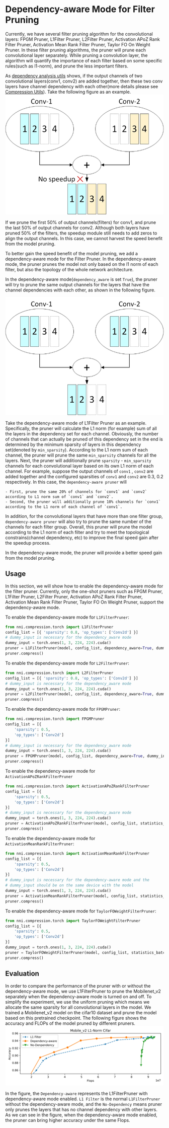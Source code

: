 # Dependency-aware Mode for Filter Pruning

Currently, we have several filter pruning algorithm for the convolutional layers: FPGM Pruner, L1Filter Pruner, L2Filter Pruner, Activation APoZ Rank Filter Pruner, Activation Mean Rank Filter Pruner, Taylor FO On Weight Pruner. In these filter pruning algorithms, the pruner will prune each convolutional layer separately. While pruning a convolution layer, the algorithm will quantify the importance of each filter based on some specific rules(such as l1-norm), and prune the less important filters.

As [dependency analysis utils](./CompressionUtils.md) shows, if the output channels of two convolutional layers(conv1, conv2) are added together, then these two conv layers have channel dependency with each other(more details please see [Compression Utils](./CompressionUtils.md)). Take the following figure as an example.
![](../../img/mask_conflict.jpg)

If we prune the first 50% of output channels(filters) for conv1, and prune the last 50% of output channels for conv2. Although both layers have pruned 50% of the filters, the speedup module still needs to add zeros to align the output channels. In this case, we cannot harvest the speed benefit from the model pruning.


 To better gain the speed benefit of the model pruning, we add a dependency-aware mode for the Filter Pruner. In the dependency-aware mode, the pruner prunes the model not only based on the l1 norm of each filter, but also the topology of the whole network architecture.

In the dependency-aware mode(`dependency_aware` is set `True`), the pruner will try to prune the same output channels for the layers that have the channel dependencies with each other, as shown in the following figure.

![](../../img/dependency-aware.jpg)

Take the dependency-aware mode of L1Filter Pruner as an example. Specifically, the pruner will calculate the L1 norm (for example) sum of all the layers in the dependency set for each channel. Obviously, the number of channels that can actually be pruned of this dependency set in the end is determined by the minimum sparsity of layers in this dependency set(denoted by `min_sparsity`). According to the L1 norm sum of each channel, the pruner will prune the same `min_sparsity` channels for all the layers. Next, the pruner will additionally prune `sparsity` - `min_sparsity` channels for each convolutional layer based on its own L1 norm of each channel. For example, suppose the output channels of `conv1` , `conv2` are added together and the configured sparsities of `conv1` and `conv2` are 0.3, 0.2 respectively. In this case, the `dependency-aware pruner` will 

    - First, prune the same 20% of channels for `conv1` and `conv2` according to L1 norm sum of `conv1` and `conv2`. 
    - Second, the pruner will additionally prune 10% channels for `conv1` according to the L1 norm of each channel of `conv1`.

In addition, for the convolutional layers that have more than one filter group, `dependency-aware pruner` will also try to prune the same number of the channels for each filter group. Overall, this pruner will prune the model according to the L1 norm of each filter and try to meet the topological constrains(channel dependency, etc) to improve the final speed gain after the speedup process. 

In the dependency-aware mode, the pruner will provide a better speed gain from the model pruning.

## Usage
In this section, we will show how to enable the dependency-aware mode for the filter pruner. Currently, only the one-shot pruners such as FPGM Pruner, L1Filter Pruner, L2Filter Pruner, Activation APoZ Rank Filter Pruner, Activation Mean Rank Filter Pruner, Taylor FO On Weight Pruner, support the dependency-aware mode.

To enable the dependency-aware mode for `L1FilterPruner`:
```python
from nni.compression.torch import L1FilterPruner
config_list = [{ 'sparsity': 0.8, 'op_types': ['Conv2d'] }]
# dummy_input is necessary for the dependency_aware mode
dummy_input = torch.ones(1, 3, 224, 224).cuda()
pruner = L1FilterPruner(model, config_list, dependency_aware=True, dummy_input=dummy_input)
pruner.compress()
```

To enable the dependency-aware mode for `L2FilterPruner`:
```python
from nni.compression.torch import L2FilterPruner
config_list = [{ 'sparsity': 0.8, 'op_types': ['Conv2d'] }]
# dummy_input is necessary for the dependency_aware mode
dummy_input = torch.ones(1, 3, 224, 224).cuda()
pruner = L2FilterPruner(model, config_list, dependency_aware=True, dummy_input=dummy_input)
pruner.compress()
```

To enable the dependency-aware mode for `FPGMPruner`:
```python
from nni.compression.torch import FPGMPruner
config_list = [{
    'sparsity': 0.5,
    'op_types': ['Conv2d']
}]
# dummy_input is necessary for the dependency_aware mode
dummy_input = torch.ones(1, 3, 224, 224).cuda()
pruner = FPGMPruner(model, config_list, dependency_aware=True, dummy_input=dummy_input)
pruner.compress()
```

To enable the dependency-aware mode for `ActivationAPoZRankFilterPruner`
```python
from nni.compression.torch import ActivationAPoZRankFilterPruner
config_list = [{
    'sparsity': 0.5,
    'op_types': ['Conv2d']
}]
# dummy_input is necessary for the dependency_aware mode
dummy_input = torch.ones(1, 3, 224, 224).cuda()
pruner = ActivationAPoZRankFilterPruner(model, config_list, statistics_batch_num=1, , dependency_aware=True, dummy_input=dummy_input)
pruner.compress()
```

To enable the dependency-aware mode for `ActivationMeanRankFilterPruner`:

```python
from nni.compression.torch import ActivationMeanRankFilterPruner
config_list = [{
    'sparsity': 0.5,
    'op_types': ['Conv2d']
}]
# dummy_input is necessary for the dependency-aware mode and the
# dummy_input should be on the same device with the model
dummy_input = torch.ones(1, 3, 224, 224).cuda()
pruner = ActivationMeanRankFilterPruner(model, config_list, statistics_batch_num=1, dependency_aware=True, dummy_input=dummy_input)
pruner.compress()
```

To enable the dependency-aware mode for `TaylorFOWeightFilterPruner`:
```python
from nni.compression.torch import TaylorFOWeightFilterPruner
config_list = [{
    'sparsity': 0.5,
    'op_types': ['Conv2d']
}]
dummy_input = torch.ones(1, 3, 224, 224).cuda()
pruner = TaylorFOWeightFilterPruner(model, config_list, statistics_batch_num=1, dependency_aware=True, dummy_input=dummy_input)
pruner.compress()
```

## Evaluation
In order to compare the performance of the pruner with or without the dependency-aware mode, we use L1FilterPruner to prune the Mobilenet_v2 separately when the dependency-aware mode is turned on and off. To simplify the experiment, we use the uniform pruning which means we allocate the same sparsity for all convolutional layers in the model.
We trained a Mobilenet_v2 model on the cifar10 dataset and prune the model based on this pretrained checkpoint. The following figure shows the accuracy and FLOPs of the model pruned by different pruners.
![](../../img/mobilev2_l1_cifar.jpg)

In the figure, the `Dependency-aware` represents the L1FilterPruner with dependency-aware mode enabled. `L1 Filter` is the normal `L1FilterPruner` without the dependency-aware mode, and the `No-Dependency` means  pruner only prunes the layers that has no channel dependency with other layers. As we can see in the figure, when the dependency-aware mode enabled, the pruner can bring higher accuracy under the same Flops.
